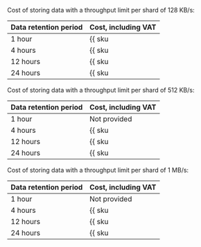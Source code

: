 Cost of storing data with a throughput limit per shard of 128 KB/s:

| Data retention period | Cost, including VAT |
| --- | --- |
| 1 hour | {{ sku|KZT|yds.reserved_resources.128k.1h|string }} |
| 4 hours | {{ sku|KZT|yds.reserved_resources.128k.4h|string }} |
| 12 hours | {{ sku|KZT|yds.reserved_resources.128k.12h|string }} |
| 24 hours | {{ sku|KZT|yds.reserved_resources.128k.24h|string }} |

Cost of storing data with a throughput limit per shard of 512 KB/s:

| Data retention period | Cost, including VAT |
| --- | --- |
| 1 hour | Not provided |
| 4 hours | {{ sku|KZT|yds.reserved_resources.512k.4h|string }} |
| 12 hours | {{ sku|KZT|yds.reserved_resources.512k.12h|string }} |
| 24 hours | {{ sku|KZT|yds.reserved_resources.512k.24h|string }} |

Cost of storing data with a throughput limit per shard of 1 MB/s:

| Data retention period | Cost, including VAT |
| --- | --- |
| 1 hour | Not provided |
| 4 hours | {{ sku|KZT|yds.reserved_resources.1m.4h|string }} |
| 12 hours | {{ sku|KZT|yds.reserved_resources.1m.12h|string }} |
| 24 hours | {{ sku|KZT|yds.reserved_resources.1m.24h|string }} |